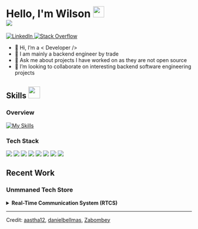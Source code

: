 <h1> Hello, I'm Wilson <img src = "https://raw.githubusercontent.com/MartinHeinz/MartinHeinz/master/wave.gif" width = 30px>
  <br /><a href="https://github.com/DenverCoder1/readme-typing-svg"><img src="https://readme-typing-svg.herokuapp.com?&font=IBM+Plex+Sans&color=abcdef&size=18&vCenter=true&height=30&lines=Welcome+to+my+GitHub+Profile!;I'm+a+Software+Engineer;" /></a>
</h1>

<p>
  <a href="https://www.linkedin.com/in/wilsonow/" target="_blank">
    <img alt="LinkedIn" src="https://img.shields.io/badge/LinkedIn-0077B5?style=for-the-badge&logo=linkedin&logoColor=white">
  </a>   
   <a href="https://stackoverflow.com/users/1414598/wilson" target="_blank">
    <img alt="Stack Overflow" src="https://img.shields.io/badge/Stack_Overflow-FE7A16?style=for-the-badge&logo=stack-overflow&logoColor=white">
  </a>
</p>

- 👋 Hi, I’m a < Developer />
- 💼 I am mainly a backend engineer by trade
- 💬 Ask me about projects I have worked on as they are not open source
- 👯 I’m looking to collaborate on interesting backend software engineering projects

<h2> Skills <img src = "https://media2.giphy.com/media/QssGEmpkyEOhBCb7e1/giphy.gif?cid=ecf05e47a0n3gi1bfqntqmob8g9aid1oyj2wr3ds3mg700bl&rid=giphy.gif" width = 32px> </h2>

<h3> Overview </h3>

[![My Skills](https://skillicons.dev/icons?i=rust,ts,js,nodejs,redis,postgres,kafka,docker,kubernetes,nginx,cloudflare,aws,gcp,git,github,vscode,bash,figma,notion,androidstudio,flutter,firebase,ubuntu)](https://skillicons.dev)

<h3> Tech Stack </h3>

<img src="https://img.shields.io/badge/TypeScript-007ACC?style=for-the-badge&logo=typescript&logoColor=white" /> <img src="https://img.shields.io/badge/JavaScript-F7DF1E?style=for-the-badge&logo=JavaScript&logoColor=white" /> <img src="https://img.shields.io/badge/Node.js-43853D?style=for-the-badge&logo=node.js&logoColor=white" /> <img src="https://img.shields.io/badge/Rust-000000?style=for-the-badge&logo=rust&logoColor=white" /> <img src="https://img.shields.io/badge/PostgreSQL-316192?style=for-the-badge&logo=postgresql&logoColor=white" /> <img src="https://img.shields.io/badge/redis-%23DD0031.svg?&style=for-the-badge&logo=redis&logoColor=white" /> <img src="https://img.shields.io/badge/Amazon_AWS-232F3E?style=for-the-badge&logo=amazon-aws&logoColor=white" /> <img src="https://img.shields.io/badge/Cloudflare-F38020?style=for-the-badge&logo=Cloudflare&logoColor=white" />

<h2> Recent Work </h2>

<h3> Unmmaned Tech Store </h3>
<details> 
  <summary><b> Real-Time Communication System (RTCS) </b></summary>
  <br/>
  <p>A cloud-enabling software which can be configured to run either as a WebSocket server or a client.</p>
  <h4>Server</h4>
  <p>
      When configured to run as a server, RTCS can be deployed to a cloud instance (e.g. EC2), providing REST API services and WebSocket services.
      The core business backend system integrates with RTCS through REST API endpoints, remotely controlling the access control hardware located in each store.
      RTCS listens for and maintains connections from WebSocket clients running on-premises, it sends commands and proxy response from WebSocket clients when API endpoints are called.
  </p>
  <h4>Client</h4>
  <p>
     Running as a client, RTCS connects to the WebSocket server to maintain a live and real-time duplex connection. If commands are triggered by the server, RTCS client sends corresponding commands to on-prem hardware via TCP connections and returns the results.
  </p>
  <h4>Diagram</h4>
  <img src="https://github.com/Wilson13/Wilson13/assets/5605451/b14f33ef-c004-4a87-8422-37a25f8c99c5" />

</details>

<!-- <img src = "https://i.pinimg.com/originals/65/c4/f4/65c4f452571be1261e9c623f7da488ac.gif" width = 35px> -->
----------------------------------------------------------------------
Credit: [aastha12](https://github.com/aastha12), [danielbellmas](https://dev.to/danielbellmas/my-current-github-profile-14m6), [Zabombey](https://dribbble.com/shots/2044702-Wasting-Time)
<!--
Here are some ideas to get you started:

- 🔭 I’m currently working on ...
- 🌱 I’m currently learning ...
- 👯 I’m looking to collaborate on ...
- 🤔 I’m looking for help with ...
- 💬 Ask me about ...
- 📫 How to reach me: ...
- 😄 Pronouns: ...
- ⚡ Fun fact: ...
-->
